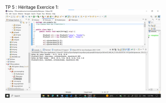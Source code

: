TP 5 : Héritage
Exercice 1:
![image alt](https://github.com/laouysalma/Tp5Java/blob/main/Ex1.png?raw=true)
